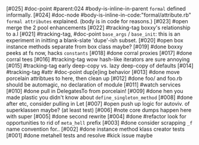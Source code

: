[#025]       #doc-point #parent:024 #body-is-inline-in-parent
               `formal` defined informally.
[#024]       #doc-node #body-is-inline-in-code:"formal/attribute.rb"
               `formal attributes` explained. (body is in code for reasons.)
[#023] #open merge the 2 pool enhancements
[#022]       #tracking-tag boxxy's relationship to a.l
[#021]       #tracking-tag, #doc-point `base_args` / `base_init`: this
               is an experiment in initting a blank-slate 'dupe'-ish subset.
[#020] #open box instance methods separate from box class maybe?
[#019]       #done boxxy peeks at fs now, hacks `constants`
[#018]       #done corral proxies
[#017]       #done corral tees
[#016]       #tracking-tag wow hash-like iterators are sure annoying
[#015]       #tracking-tag early deep-copy vs. lazy deep-copy of defaults
[#014]       #tracking-tag #attr #doc-point dup[e]ing behavior
[#013]       #done move porcelain attribtues to here, then clean up
[#012]       #done foo/ and foo.rb should be automagic, no declaration of module
[#011]       #watch services
[#010]       #done pull in DelegatesTo from porcelain!
[#009]       #done hen you made plastic you didn't know about `define_singleton_method`
[#008]       #done after etc, consider pulling in Let
[#007] #open push up logic for autoviv. of superklassen maybe? (at least test)
[#006]       #note core dumps happen here with super
[#005]       #done second rewrite
[#004]       #done #refactor look for opportunities to rid of `meta_hell` prefix
[#003]       #done consider scrapping `_f` name convention for..
[#002]       #done instance method klass creator tests
[#001]       #done metahell tests and resolve #kick issue maybe

